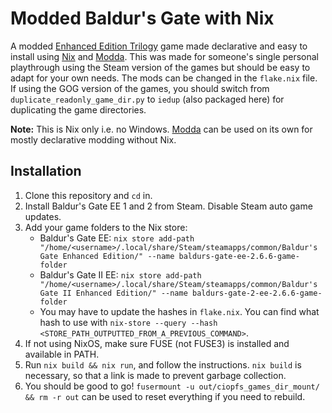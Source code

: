 # Modded Baldur's Gate with Nix

A modded [Enhanced Edition Trilogy](https://www.gibberlings3.net/mods/other/eet/) game made declarative and easy to install using [Nix](https://nixos.org/) and [Modda](https://github.com/mleduque/modda). This was made for someone's single personal playthrough using the Steam version of the games but should be easy to adapt for your own needs.
The mods can be changed in the `flake.nix` file. If using the GOG version of the games, you should switch from `duplicate_readonly_game_dir.py` to `iedup` (also packaged here) for duplicating the game directories.

**Note:** This is Nix only i.e. no Windows. [Modda](https://github.com/mleduque/modda) can be used on its own for mostly declarative modding without Nix.

## Installation

1. Clone this repository and `cd` in.
2. Install Baldur's Gate EE 1 and 2 from Steam. Disable Steam auto game updates.
3. Add your game folders to the Nix store:
    - Baldur's Gate EE: `nix store add-path "/home/<username>/.local/share/Steam/steamapps/common/Baldur's Gate Enhanced Edition/" --name baldurs-gate-ee-2.6.6-game-folder`
    - Baldur's Gate II EE: `nix store add-path "/home/<username>/.local/share/Steam/steamapps/common/Baldur's Gate II Enhanced Edition/" --name baldurs-gate-2-ee-2.6.6-game-folder`
    - You may have to update the hashes in `flake.nix`. You can find what hash to use with `nix-store --query --hash <STORE_PATH_OUTPUTTED_FROM_A_PREVIOUS_COMMAND>`.
4. If not using NixOS, make sure FUSE (not FUSE3) is installed and available in PATH.
5. Run `nix build && nix run`, and follow the instructions. `nix build` is necessary, so that a link is made to prevent garbage collection.
6. You should be good to go! `fusermount -u out/ciopfs_games_dir_mount/ && rm -r out` can be used to reset everything if you need to rebuild.

